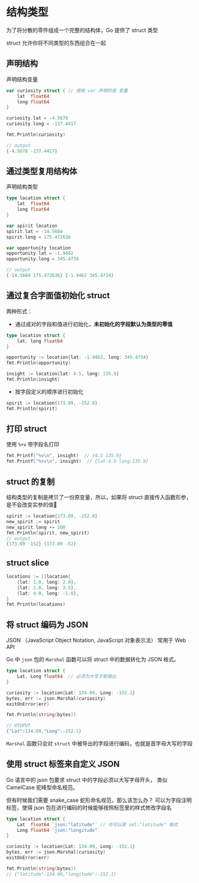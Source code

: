 # 结构类型

为了将分散的零件组成一个完整的结构体，Go 提供了 struct 类型

struct 允许你将不同类型的东西组合在一起

## 声明结构

声明结构变量

```go
var curiosity struct { // 使用 var 声明的是 变量
    lat  float64
    long float64
}

curiosity.lat = -4.5678
curiosity.long = -137.4417

fmt.Println(curiosity)

// output
{-4.5678 -137.4417}
```

## 通过类型复用结构体

声明结构类型

```go
type location struct {
    lat  float64
    long float64
}

var spirit location
spirit.lat = -14.5684
spirit.long = 175.472636

var opportunity location
opportunity.lat = -1.9462
opportunity.long = 345.4734

// output
{-14.5684 175.472636} {-1.9462 345.4734}
```

## 通过复合字面值初始化 struct

两种形式：

- 通过成对的字段和值进行初始化，**未初始化的字段默认为类型的零值**

```go
type location struct {
    lat, long float64
}

opportunity := location{lat: -1.9462, long: 345.4734}
fmt.Println(opportunity)

insight := location{lat: 4.5, long: 135.9}
fmt.Println(insight)
```

- 按字段定义的顺序进行初始化

```go
spirit := location{173.09, -152.0}
fmt.Println(spirit)
```

## 打印 struct

使用 `%+v` 带字段名打印

```go
fmt.Printf("%v\n", insight)  // {4.5 135.9}
fmt.Printf("%+v\n", insight)  // {lat:4.5 long:135.9}
```

## struct 的复制

结构类型的复制是拷贝了一份原变量，所以，如果将 struct 直接传入函数形参，是不会改变实参的值🤗

```go
spirit := location{173.09, -152.0}
new_spirit := spirit
new_spirit.long += 100
fmt.Println(spirit, new_spirit)
// output
{173.09 -152} {173.09 -52}
```

## struct slice

```go
locations := []location{
    {lat: 1.0, long: 2.0},
    {lat: 2.0, long: 3.5},
    {lat: 4.0, long: -1.0},
}
fmt.Println(locations)
```

## 将 struct 编码为 JSON

JSON （JavaScript Object Notation, JavaScript 对象表示法） 常用于 Web API

Go 中 `json` 包的 `Marshal` 函数可以将 struct 中的数据转化为 JSON 格式。

```go
type location struct {
    Lat, Long float64  // 必须为大写才能输出
}

curiosity := location{Lat: 134.09, Long: -152.1}
bytes, err := json.Marshal(curiosity)
exitOnError(err)

fmt.Println(string(bytes))

// OTUPUT
{"Lat":134.09,"Long":-152.1}
```

`Marshal` 函数只会对 `struct` 中被导出的字段进行编码，也就是首字母大写的字段

## 使用 struct 标签来自定义 JSON

Go 语言中的 json 包要求 struct 中的字段必须以大写字母开头，
类似 CamelCase 驼峰型命名规范。

但有时候我们需要 snake_case 蛇形命名规范，那么该怎么办？
可以为字段注明标签，使得 json 包在进行编码的时候能够按照标签里的样式修改字段名

```go
type location struct {
    Lat  float64 `json:"latitude"` // 也可以是 xml:"latitude" 格式
    Long float64 `json:"longitude"`
}

curiosity := location{Lat: 134.09, Long: -152.1}
bytes, err := json.Marshal(curiosity)
exitOnError(err)

fmt.Println(string(bytes))
// {"latitude":134.09,"longitude":-152.1}
```


